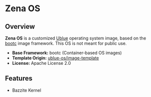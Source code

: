 # Zena OS

## Overview

**Zena OS** is a customized [Ublue](https://github.com/ublue-os) operating system image, based on the [bootc](https://github.com/bootc-dev/bootc) image framework. This OS is not meant for public use.

- **Base Framework:** bootc (Container-based OS images)
- **Template Origin:** [ublue-os/image-template](https://github.com/ublue-os/image-template)
- **License:** Apache License 2.0

## Features

- Bazzite Kernel
